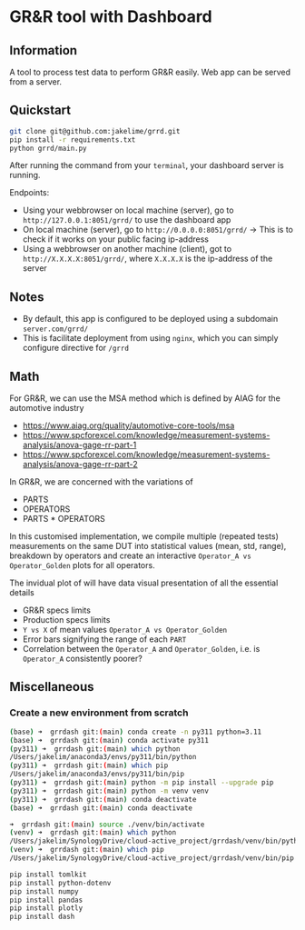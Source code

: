 # GR&R tool with Dashboard

## Information

A tool to process test data to perform GR&R easily.
Web app can be served from a server.

## Quickstart

```bash
git clone git@github.com:jakelime/grrd.git
pip install -r requirements.txt
python grrd/main.py
```

After running the command from your `terminal`, your dashboard server is running.

Endpoints:

- Using your webbrowser on local machine (server), go to `http://127.0.0.1:8051/grrd/` to use the dashboard app
- On local machine (server), go to `http://0.0.0.0:8051/grrd/` -> This is to check if it works on your public facing ip-address
- Using a webbrowser on another machine (client), got to `http://X.X.X.X:8051/grrd/`, where `X.X.X.X` is the ip-address of the server

## Notes

- By default, this app is configured to be deployed using a subdomain `server.com/grrd/`
- This is facilitate deployment from using `nginx`, which you can simply configure directive for `/grrd`

## Math

For GR&R, we can use the MSA method which is defined by AIAG for the automotive industry

- https://www.aiag.org/quality/automotive-core-tools/msa
- https://www.spcforexcel.com/knowledge/measurement-systems-analysis/anova-gage-rr-part-1
- https://www.spcforexcel.com/knowledge/measurement-systems-analysis/anova-gage-rr-part-2

In GR&R, we are concerned with the variations of

- PARTS
- OPERATORS
- PARTS \* OPERATORS

In this customised implementation, we compile multiple (repeated tests) measurements on the same
DUT into statistical values (mean, std, range), breakdown by operators and create an interactive
`Operator_A vs Operator_Golden` plots for all operators.

The invidual plot of will have data visual presentation of all the essential details

- GR&R specs limits
- Production specs limits
- `Y vs X` of mean values `Operator_A vs Operator_Golden`
- Error bars signifying the range of each `PART`
- Correlation between the `Operator_A` and `Operator_Golden`, i.e. is
  `Operator_A` consistently poorer?

## Miscellaneous

### Create a new environment from scratch

```bash
(base) ➜  grrdash git:(main) conda create -n py311 python=3.11
(base) ➜  grrdash git:(main) conda activate py311
(py311) ➜  grrdash git:(main) which python
/Users/jakelim/anaconda3/envs/py311/bin/python
(py311) ➜  grrdash git:(main) which pip
/Users/jakelim/anaconda3/envs/py311/bin/pip
(py311) ➜  grrdash git:(main) python -m pip install --upgrade pip
(py311) ➜  grrdash git:(main) python -m venv venv
(py311) ➜  grrdash git:(main) conda deactivate
(base) ➜  grrdash git:(main) conda deactivate

➜  grrdash git:(main) source ./venv/bin/activate
(venv) ➜  grrdash git:(main) which python
/Users/jakelim/SynologyDrive/cloud-active_project/grrdash/venv/bin/python
(venv) ➜  grrdash git:(main) which pip
/Users/jakelim/SynologyDrive/cloud-active_project/grrdash/venv/bin/pip

pip install tomlkit
pip install python-dotenv
pip install numpy
pip install pandas
pip install plotly
pip install dash

```
